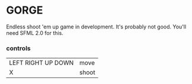 GORGE
=====

Endless shoot 'em up game in development.
It's probably not good.
You'll need SFML 2.0 for this.

### controls ###
<table>
	<tr><td>LEFT RIGHT UP DOWN</td>	<td>move</td></tr>
	<tr><td>X</td>					<td>shoot</td></tr>
</table>


